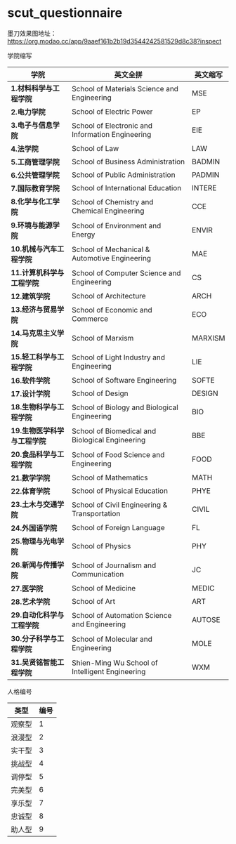 # scut_questionnaire

墨刀效果图地址：https://org.modao.cc/app/9aaef161b2b19d3544242581529d8c38?inspect

学院缩写

|**学院**|**英文全拼**|**英文缩写**|
| - | - | - |
|**1.材料科学与工程学院**|School of Materials Science and Engineering|MSE|
|**2.电力学院**|School of Electric Power|EP|
|**3.电子与信息学院**|School of Electronic and Information Engineering|EIE|
|**4.法学院**|School of Law|LAW|
|**5.工商管理学院**|School of Business Administration|BADMIN|
|**6.公共管理学院**|School of Public Administration|PADMIN|
|**7.国际教育学院**|School of International Education|INTERE|
|**8.化学与化工学院**|School of Chemistry and Chemical Engineering|CCE|
|**9.环境与能源学院**|School of Environment and Energy|ENVIR|
|**10.机械与汽车工程学院**|School of Mechanical & Automotive Engineering|MAE|
|**11.计算机科学与工程学院**|School of Computer Science and Engineering|CS|
|**12.建筑学院**|School of Architecture|ARCH|
|**13.经济与贸易学院**|School of Economic and Commerce|ECO|
|**14.马克思主义学院**|School of Marxism|MARXISM|
|**15.轻工科学与工程学院**|School of Light Industry and Engineering|LIE|
|**16.软件学院**|School of Software Engineering|SOFTE|
|**17.设计学院**|School of Design|DESIGN|
|**18.生物科学与工程学院**|School of Biology and Biological Engineering|BIO|
|**19.生物医学科学与工程学院**|School of Biomedical and Biological Engineering|BBE|
|**20.食品科学与工程学院**|School of Food Science and Engineering|FOOD|
|**21.数学学院**|School of Mathematics|MATH|
|**22.体育学院**|School of Physical Education|PHYE|
|**23.土木与交通学院**|School of Civil Engineering & Transportation|CIVIL|
|**24.外国语学院**|School of Foreign Language|FL|
|**25.物理与光电学院**|School of Physics|PHY|
|**26.新闻与传播学院**|School of Journalism and Communication|JC|
|**27.医学院**|School of Medicine|MEDIC|
|**28.艺术学院**|School of Art|ART|
|**29.自动化科学与工程学院**|School of Automation Science and Engineering|AUTOSE|
|**30.分子科学与工程学院**|School of Molecular and Engineering|MOLE|
|**31.吴贤铭智能工程学院**|Shien-Ming Wu School of Intelligent Engineering|WXM|

人格编号

| 类型   | 编号 |
| ------ | ---- |
| 观察型 | 1    |
| 浪漫型 | 2    |
| 实干型 | 3    |
| 挑战型 | 4    |
| 调停型 | 5    |
| 完美型 | 6    |
| 享乐型 | 7    |
| 忠诚型 | 8    |
| 助人型 | 9    |

